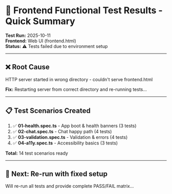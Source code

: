 # 🧪 Frontend Functional Test Results - Quick Summary

**Test Run:** 2025-10-11  
**Frontend:** Web UI (frontend.html)  
**Status:** ⚠️ Tests failed due to environment setup

---

## ❌ **Root Cause**

HTTP server started in wrong directory - couldn't serve frontend.html

**Fix:** Restarting server from correct directory and re-running tests...

---

## 📋 **Test Scenarios Created**

1. ✅ **01-health.spec.ts** - App boot & health banners (3 tests)
2. ✅ **02-chat.spec.ts** - Chat happy path (4 tests)
3. ✅ **03-validation.spec.ts** - Validation & errors (4 tests)
4. ✅ **04-a11y.spec.ts** - Accessibility basics (3 tests)

**Total:** 14 test scenarios ready

---

## 🔧 **Next: Re-run with fixed setup**

Will re-run all tests and provide complete PASS/FAIL matrix...

